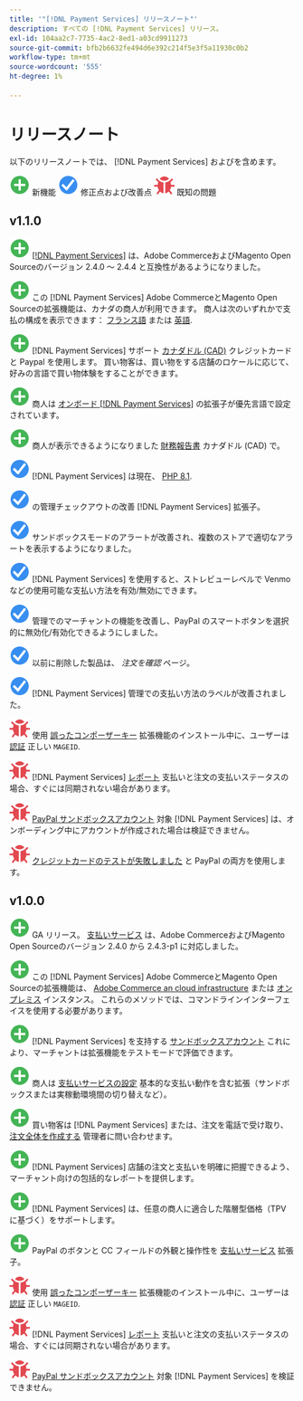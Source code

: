 ```yaml
---
title: '"[!DNL Payment Services] リリースノート"'
description: すべての [!DNL Payment Services] リリース。
exl-id: 104aa2c7-7735-4ac2-8ed1-a03cd9911273
source-git-commit: bfb2b6632fe494d6e392c214f5e3f5a11930c0b2
workflow-type: tm+mt
source-wordcount: '555'
ht-degree: 1%

---
```


# リリースノート

以下のリリースノートでは、 [!DNL Payment Services] およびを含めます。

![新規](../assets/new.svg) 新機能
![修正された問題](../assets/fix.svg) 修正点および改善点
![既知の問題](../assets/bug.svg) 既知の問題

## v1.1.0

![新規](../assets/new.svg)<!-- Issue PAY-2127 --> [[!DNL Payment Services]](https://marketplace.magento.com/magento-payment-services.html) は、Adobe CommerceおよびMagento Open Sourceのバージョン 2.4.0 ～ 2.4.4 と互換性があるようになりました。

![新規](../assets/new.svg)<!-- Issue PAY-2682 --> この [!DNL Payment Services] Adobe CommerceとMagento Open Sourceの拡張機能は、カナダの商人が利用できます。 商人は次のいずれかで支払の構成を表示できます： [フランス語](https://experienceleague.adobe.com/docs/commerce-merchant-services/payment-services/overview.html?lang=fr) または [英語](https://experienceleague.adobe.com/docs/commerce-merchant-services/payment-services/overview.html?lang=en).

![新規](../assets/new.svg)<!-- Issue PAY-2681 --> [!DNL Payment Services] サポート [カナダドル (CAD)](overview.md#accepted-credit-cards-and-currencies) クレジットカードと Paypal を使用します。 買い物客は、買い物をする店舗のロケールに応じて、好みの言語で買い物体験をすることができます。

![新規](../assets/new.svg)<!-- Issue PAY-2680 --> 商人は [オンボード [!DNL Payment Services]](onboard.md) の拡張子が優先言語で設定されています。

![新規](../assets/new.svg)<!-- Issue PAY-2678 --> 商人が表示できるようになりました [財務報告書](order-payment-status.md) カナダドル (CAD) で。

![修正された問題](../assets/fix.svg)<!-- Issue PAY-2710 --> [!DNL Payment Services] は現在、 [PHP 8.1](https://www.php.net/releases/8.1/en.php).

![修正された問題](../assets/fix.svg)<!-- Issue PAY-3035 --> の管理チェックアウトの改善 [!DNL Payment Services] 拡張子。

![修正された問題](../assets/fix.svg)<!-- Issue PAY-3017 --> サンドボックスモードのアラートが改善され、複数のストアで適切なアラートを表示するようになりました。

![修正された問題](../assets/fix.svg)<!-- Issue PAY-2742 --> [!DNL Payment Services] を使用すると、ストレビューレベルで Venmo などの使用可能な支払い方法を有効/無効にできます。

![修正された問題](../assets/fix.svg)<!-- Issue PAY-2277 --> 管理でのマーチャントの機能を改善し、PayPal のスマートボタンを選択的に無効化/有効化できるようにしました。

![修正された問題](../assets/fix.svg)<!-- Issue PAY-2561 --> 以前に削除した製品は、 _注文を確認_ ページ。

![修正された問題](../assets/fix.svg)<!-- Issue PAY-2456 --> [!DNL Payment Services] 管理での支払い方法のラベルが改善されました。

![既知の問題](../assets/bug.svg)<!-- Issue PAY-2473 --> 使用 [誤ったコンポーザーキー](https://support.magento.com/hc/en-us/articles/4406603542541) 拡張機能のインストール中に、ユーザーは [認証](https://devdocs.magento.com/guides/v2.4/install-gde/prereq/connect-auth.html) 正しい `MAGEID`.

![既知の問題](../assets/bug.svg)<!-- Issue PAY-2474 --> [!DNL Payment Services] [レポート](https://support.magento.com/hc/en-us/articles/4406114741517) 支払いと注文の支払いステータスの場合、すぐには同期されない場合があります。

![既知の問題](../assets/bug.svg)<!-- Issue PAY-2475 --> [PayPal サンドボックスアカウント](https://support.magento.com/hc/en-us/articles/4406954952461) 対象 [!DNL Payment Services] は、オンボーディング中にアカウントが作成された場合は検証できません。

![既知の問題](../assets/bug.svg)<!-- Issue PAY-2842 --> [クレジットカードのテストが失敗しました](https://support.magento.com/hc/en-us/articles/5201041963917) と PayPal の両方を使用します。

## v1.0.0

![新規](../assets/new.svg)<!-- Issue PAY-2127 --> GA リリース。 [支払いサービス](https://marketplace.magento.com/magento-payment-services.html) は、Adobe CommerceおよびMagento Open Sourceのバージョン 2.4.0 から 2.4.3-p1 に対応しました。

![新規](../assets/new.svg)<!-- Issue PAY-124 --> この [!DNL Payment Services] Adobe CommerceとMagento Open Sourceの拡張機能は、 [Adobe Commerce an cloud infrastructure](install.md#magento-commerce-cloud) または [オンプレミス](install.md#on-premises) インスタンス。 これらのメソッドでは、コマンドラインインターフェイスを使用する必要があります。

![新規](../assets/new.svg)<!-- Issue PAY-1986 --> [!DNL Payment Services] を支持する [サンドボックスアカウント](onboard.md#enable-sandbox-testing) これにより、マーチャントは拡張機能をテストモードで評価できます。

![新規](../assets/new.svg)<!-- Issue PAY-666 --> 商人は [支払いサービスの設定](configure-admin.md) 基本的な支払い動作を含む拡張（サンドボックスまたは実稼動環境間の切り替えなど）。

![新規](../assets/new.svg)<!-- Issue PAY-780 --> 買い物客は [!DNL Payment Services] または、注文を電話で受け取り、 [注文全体を作成する](create-order.md) 管理者に問い合わせます。

![新規](../assets/new.svg)<!-- Issue PAY-1856 --> [!DNL Payment Services] 店舗の注文と支払いを明確に把握できるよう、マーチャント向けの包括的なレポートを提供します。

![新規](../assets/new.svg)<!-- Issue PAY-311 --> [!DNL Payment Services] は、任意の商人に適合した階層型価格（TPV に基づく）をサポートします。

![新規](../assets/new.svg)<!-- Issue PAY-1443 --> PayPal のボタンと CC フィールドの外観と操作性を [支払いサービス](https://devdocs.magento.com/payment-services/customize-buttons-messaging.html) 拡張子。

![既知の問題](../assets/bug.svg)<!-- Issue PAY-2473 --> 使用 [誤ったコンポーザーキー](https://support.magento.com/hc/en-us/articles/4406603542541) 拡張機能のインストール中に、ユーザーは [認証](https://devdocs.magento.com/guides/v2.4/install-gde/prereq/connect-auth.html) 正しい `MAGEID`.

![既知の問題](../assets/bug.svg)<!-- Issue PAY-2474 --> [!DNL Payment Services] [レポート](https://support.magento.com/hc/en-us/articles/4406114741517) 支払いと注文の支払いステータスの場合、すぐには同期されない場合があります。

![既知の問題](../assets/bug.svg)<!-- Issue PAY-2475 --> [PayPal サンドボックスアカウント](https://support.magento.com/hc/en-us/articles/4406954952461) 対象 [!DNL Payment Services] を検証できません。
